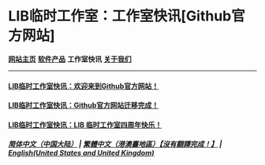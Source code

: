 # LIB临时工作室：工作室快讯[Github官方网站]
 
**[网站主页](index)** **[软件产品](Software)** **工作室快讯** **[关于我们](About_us)** 

------------

#### [LIB临时工作室快讯：欢迎来到Github官方网站！](news/welcome)
#### [LIB临时工作室快讯：Github官方网站迁移完成！](news/move_welcome)
#### [LIB临时工作室快讯：LIB 临时工作室四周年快乐！](news/fourth_anniversary_summary)

##### [简体中文（中国大陆）](News) | [繁體中文（港澳臺地區）【沒有翻譯完成！】](tc/News) | **[English(United States and United Kingdom)](en/News)**
